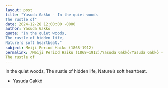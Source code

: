 ```yaml
---
layout: post
title: "Yasuda Gakkō - In the quiet woods
The rustle of"
date: 2024-12-28 12:00:00 -0000
author: Yasuda Gakkō
quote: "In the quiet woods,
The rustle of hidden life,
Nature’s soft heartbeat."
subject: Meiji Period Haiku (1868–1912)
permalink: /Meiji Period Haiku (1868–1912)/Yasuda Gakkō/Yasuda Gakkō - In the quiet woods
The rustle of
---
```


In the quiet woods,
The rustle of hidden life,
Nature’s soft heartbeat.

- Yasuda Gakkō
